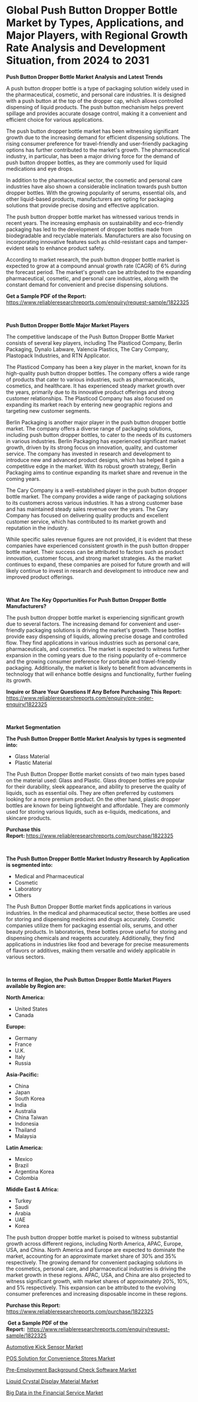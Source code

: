 <p><h1>Global Push Button Dropper Bottle Market by Types, Applications, and Major Players, with Regional Growth Rate Analysis and Development Situation, from 2024 to 2031</h1></p><p><strong>Push Button Dropper Bottle Market Analysis and Latest Trends</strong></p>
<p><p>A push button dropper bottle is a type of packaging solution widely used in the pharmaceutical, cosmetic, and personal care industries. It is designed with a push button at the top of the dropper cap, which allows controlled dispensing of liquid products. The push button mechanism helps prevent spillage and provides accurate dosage control, making it a convenient and efficient choice for various applications.</p><p>The push button dropper bottle market has been witnessing significant growth due to the increasing demand for efficient dispensing solutions. The rising consumer preference for travel-friendly and user-friendly packaging options has further contributed to the market's growth. The pharmaceutical industry, in particular, has been a major driving force for the demand of push button dropper bottles, as they are commonly used for liquid medications and eye drops.</p><p>In addition to the pharmaceutical sector, the cosmetic and personal care industries have also shown a considerable inclination towards push button dropper bottles. With the growing popularity of serums, essential oils, and other liquid-based products, manufacturers are opting for packaging solutions that provide precise dosing and effective application.</p><p>The push button dropper bottle market has witnessed various trends in recent years. The increasing emphasis on sustainability and eco-friendly packaging has led to the development of dropper bottles made from biodegradable and recyclable materials. Manufacturers are also focusing on incorporating innovative features such as child-resistant caps and tamper-evident seals to enhance product safety.</p><p>According to market research, the push button dropper bottle market is expected to grow at a compound annual growth rate (CAGR) of 6% during the forecast period. The market's growth can be attributed to the expanding pharmaceutical, cosmetic, and personal care industries, along with the constant demand for convenient and precise dispensing solutions.</p></p>
<p><strong>Get a Sample PDF of the Report:&nbsp;</strong> <a href="https://www.reliableresearchreports.com/enquiry/request-sample/1822325">https://www.reliableresearchreports.com/enquiry/request-sample/1822325</a></p>
<p>&nbsp;</p>
<p><strong>Push Button Dropper Bottle Major Market Players</strong></p>
<p><p>The competitive landscape of the Push Button Dropper Bottle Market consists of several key players, including The Plasticod Company, Berlin Packaging, Dynalo Labware, Valencia Plastics, The Cary Company, Plastopack Industries, and RTN Applicator. </p><p>The Plasticod Company has been a key player in the market, known for its high-quality push button dropper bottles. The company offers a wide range of products that cater to various industries, such as pharmaceuticals, cosmetics, and healthcare. It has experienced steady market growth over the years, primarily due to its innovative product offerings and strong customer relationships. The Plasticod Company has also focused on expanding its market reach by entering new geographic regions and targeting new customer segments. </p><p>Berlin Packaging is another major player in the push button dropper bottle market. The company offers a diverse range of packaging solutions, including push button dropper bottles, to cater to the needs of its customers in various industries. Berlin Packaging has experienced significant market growth, driven by its strong focus on innovation, quality, and customer service. The company has invested in research and development to introduce new and advanced product designs, which has helped it gain a competitive edge in the market. With its robust growth strategy, Berlin Packaging aims to continue expanding its market share and revenue in the coming years.</p><p>The Cary Company is a well-established player in the push button dropper bottle market. The company provides a wide range of packaging solutions to its customers across various industries. It has a strong customer base and has maintained steady sales revenue over the years. The Cary Company has focused on delivering quality products and excellent customer service, which has contributed to its market growth and reputation in the industry.</p><p>While specific sales revenue figures are not provided, it is evident that these companies have experienced consistent growth in the push button dropper bottle market. Their success can be attributed to factors such as product innovation, customer focus, and strong market strategies. As the market continues to expand, these companies are poised for future growth and will likely continue to invest in research and development to introduce new and improved product offerings.</p></p>
<p>&nbsp;</p>
<p><strong>What Are The Key Opportunities For Push Button Dropper Bottle Manufacturers?</strong></p>
<p><p>The push button dropper bottle market is experiencing significant growth due to several factors. The increasing demand for convenient and user-friendly packaging solutions is driving the market's growth. These bottles provide easy dispensing of liquids, allowing precise dosage and controlled flow. They find applications in various industries such as personal care, pharmaceuticals, and cosmetics. The market is expected to witness further expansion in the coming years due to the rising popularity of e-commerce and the growing consumer preference for portable and travel-friendly packaging. Additionally, the market is likely to benefit from advancements in technology that will enhance bottle designs and functionality, further fueling its growth.</p></p>
<p><strong>Inquire or Share Your Questions If Any Before Purchasing This Report:</strong> <a href="https://www.reliableresearchreports.com/enquiry/pre-order-enquiry/1822325">https://www.reliableresearchreports.com/enquiry/pre-order-enquiry/1822325</a></p>
<p>&nbsp;</p>
<p><strong>Market Segmentation</strong></p>
<p><strong>The Push Button Dropper Bottle Market Analysis by types is segmented into:</strong></p>
<p><ul><li>Glass Material</li><li>Plastic Material</li></ul></p>
<p><p>The Push Button Dropper Bottle market consists of two main types based on the material used: Glass and Plastic. Glass dropper bottles are popular for their durability, sleek appearance, and ability to preserve the quality of liquids, such as essential oils. They are often preferred by customers looking for a more premium product. On the other hand, plastic dropper bottles are known for being lightweight and affordable. They are commonly used for storing various liquids, such as e-liquids, medications, and skincare products.</p></p>
<p><strong>Purchase this Report:&nbsp;</strong><a href="https://www.reliableresearchreports.com/purchase/1822325">https://www.reliableresearchreports.com/purchase/1822325</a></p>
<p>&nbsp;</p>
<p><strong>The Push Button Dropper Bottle Market Industry Research by Application is segmented into:</strong></p>
<p><ul><li>Medical and Pharmaceutical</li><li>Cosmetic</li><li>Laboratory</li><li>Others</li></ul></p>
<p><p>The Push Button Dropper Bottle market finds applications in various industries. In the medical and pharmaceutical sector, these bottles are used for storing and dispensing medicines and drugs accurately. Cosmetic companies utilize them for packaging essential oils, serums, and other beauty products. In laboratories, these bottles prove useful for storing and dispensing chemicals and reagents accurately. Additionally, they find applications in industries like food and beverage for precise measurements of flavors or additives, making them versatile and widely applicable in various sectors.</p></p>
<p>&nbsp;</p>
<p><strong>In terms of Region, the Push Button Dropper Bottle Market Players available by Region are:</strong></p>
<p>
    <p> <strong> North America: </strong>
        <ul>
            <li>United States</li>
            <li>Canada</li>
        </ul>
        </p> 
    <p> <strong> Europe: </strong>
        <ul>
            <li>Germany</li>
            <li>France</li>
            <li>U.K.</li>
            <li>Italy</li>
            <li>Russia</li>
        </ul>
        </p> 
    <p> <strong> Asia-Pacific: </strong>
        <ul>
            <li>China</li>
            <li>Japan</li>
            <li>South Korea</li>
            <li>India</li>
            <li>Australia</li>
            <li>China Taiwan</li>
            <li>Indonesia</li>
            <li>Thailand</li>
            <li>Malaysia</li>
        </ul>
        </p> 
    <p> <strong> Latin America: </strong>
        <ul>
            <li>Mexico</li>
            <li>Brazil</li>
            <li>Argentina Korea</li>
            <li>Colombia</li>
        </ul>
        </p> 
    <p> <strong> Middle East & Africa: </strong>
        <ul>
            <li>Turkey</li>
            <li>Saudi</li>
            <li>Arabia</li>
            <li>UAE</li>
            <li>Korea</li>
        </ul>
    </p>
    </p>
<p><p>The push button dropper bottle market is poised to witness substantial growth across different regions, including North America, APAC, Europe, USA, and China. North America and Europe are expected to dominate the market, accounting for an approximate market share of 30% and 35% respectively. The growing demand for convenient packaging solutions in the cosmetics, personal care, and pharmaceutical industries is driving the market growth in these regions. APAC, USA, and China are also projected to witness significant growth, with market shares of approximately 20%, 10%, and 5% respectively. This expansion can be attributed to the evolving consumer preferences and increasing disposable income in these regions.</p></p>
<p><strong>Purchase this Report: </strong><a href="https://www.reliableresearchreports.com/purchase/1822325">https://www.reliableresearchreports.com/purchase/1822325</a></p>
<p>&nbsp;<strong>Get a Sample PDF of the Report:&nbsp;&nbsp;</strong><a href="https://www.reliableresearchreports.com/enquiry/request-sample/1822325">https://www.reliableresearchreports.com/enquiry/request-sample/1822325</a></p>
<p><strong></strong></p>
<p><p><a href="https://github.com/fouzimed18/Market-Research-Report-List-1/blob/main/automotive-kick-sensor-market.md">Automotive Kick Sensor Market</a></p><p><a href="https://www.linkedin.com/pulse/pos-solution-convenience-stores-market-share-amp-new-xkzie?trackingId=LfeMVO5eS4%2Bl8L7Feqs2Kg%3D%3D">POS Solution for Convenience Stores Market</a></p><p><a href="https://www.linkedin.com/pulse/pre-employment-background-check-software-market-size-growth-ailue?trackingId=zykFbaF1T3yrhV2ZmB3h1A%3D%3D">Pre-Employment Background Check Software Market</a></p><p><a href="https://github.com/marcosbsb47/Market-Research-Report-List-1/blob/main/liquid-crystal-display-material-market.md">Liquid Crystal Display Material Market</a></p><p><a href="https://www.linkedin.com/pulse/big-data-financial-service-market-offers-provide-insightful-mvbpe?trackingId=0X8LTqpyQgaMFfmfBsZI%2Bw%3D%3D">Big Data in the Financial Service Market</a></p></p>